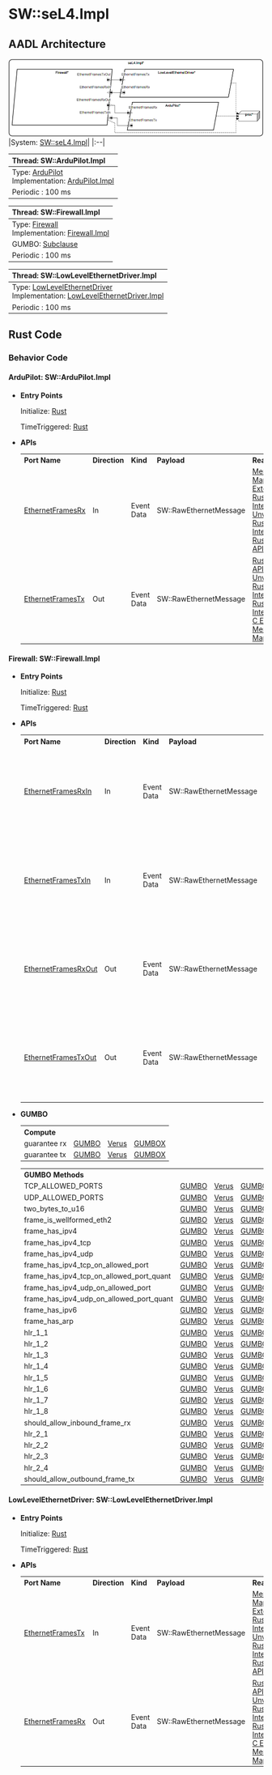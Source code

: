 # SW::seL4.Impl

## AADL Architecture
![arch.png](../../aadl/diagrams/arch.png)
|System: [SW::seL4.Impl]()|
|:--|

|Thread: SW::ArduPilot.Impl |
|:--|
|Type: [ArduPilot](../../aadl/SW.aadl#L277-L282)<br>Implementation: [ArduPilot.Impl](../../aadl/SW.aadl#L283-L290)|
|Periodic : 100 ms|

|Thread: SW::Firewall.Impl |
|:--|
|Type: [Firewall](../../aadl/SW.aadl#L63-L71)<br>Implementation: [Firewall.Impl](../../aadl/SW.aadl#L72-L253)<br>
GUMBO: [Subclause](../../aadl/SW.aadl#L79-L250)|
|Periodic : 100 ms|

|Thread: SW::LowLevelEthernetDriver.Impl |
|:--|
|Type: [LowLevelEthernetDriver](../../aadl/SW.aadl#L28-L34)<br>Implementation: [LowLevelEthernetDriver.Impl](../../aadl/SW.aadl#L35-L42)|
|Periodic : 100 ms|


## Rust Code


### Behavior Code
#### ArduPilot: SW::ArduPilot.Impl

 - **Entry Points**


    Initialize: [Rust](crates/ArduPilot_ArduPilot/src/component/ArduPilot_ArduPilot_app.rs#L22-L28)

    TimeTriggered: [Rust](crates/ArduPilot_ArduPilot/src/component/ArduPilot_ArduPilot_app.rs#L30-L36)


- **APIs**

    <table>
    <tr><th>Port Name</th><th>Direction</th><th>Kind</th><th>Payload</th><th>Realizations</th></tr>
    <tr><td><a title='Model' href='../../aadl/SW.aadl#L280-L280'>EthernetFramesRx</a></td>
        <td>In</td><td>Event Data</td>
        <td>SW::RawEthernetMessage</td><td><a title='Memory Map' href='microkit.system#L24-L28'>Memory Map</a> -> <a title='C Extern' href='crates/ArduPilot_ArduPilot/src/bridge/extern_c_api.rs#L14-L14'>C Extern</a> -> <a title='Rust/C Interface' href='crates/ArduPilot_ArduPilot/src/bridge/extern_c_api.rs#L18-L28'>Rust/C Interface</a> -> <a title='Unverified Rust Interface' href='crates/ArduPilot_ArduPilot/src/bridge/ArduPilot_ArduPilot_api.rs#L22-L29'>Unverified Rust Interface</a> -> <a title='Rust/Verus API' href='crates/ArduPilot_ArduPilot/src/bridge/ArduPilot_ArduPilot_api.rs#L55-L62'>Rust/Verus API</a></td></tr>
    <tr><td><a title='Model' href='../../aadl/SW.aadl#L281-L281'>EthernetFramesTx</a></td>
        <td>Out</td><td>Event Data</td>
        <td>SW::RawEthernetMessage</td><td><a title='Rust/Verus API' href='crates/ArduPilot_ArduPilot/src/bridge/ArduPilot_ArduPilot_api.rs#L42-L51'>Rust/Verus API</a> -> <a title='Unverified Rust Interface' href='crates/ArduPilot_ArduPilot/src/bridge/ArduPilot_ArduPilot_api.rs#L12-L17'>Unverified Rust Interface</a> -> <a title='Rust/C Interface' href='crates/ArduPilot_ArduPilot/src/bridge/extern_c_api.rs#L30-L35'>Rust/C Interface</a> -> <a title='C Extern' href='crates/ArduPilot_ArduPilot/src/bridge/extern_c_api.rs#L15-L15'>C Extern</a> -> <a title='Memory Map' href='microkit.system#L19-L23'>Memory Map</a></td></tr>
    </table>


#### Firewall: SW::Firewall.Impl

 - **Entry Points**


    Initialize: [Rust](crates/Firewall_Firewall/src/component/Firewall_Firewall_app.rs#L21-L26)

    TimeTriggered: [Rust](crates/Firewall_Firewall/src/component/Firewall_Firewall_app.rs#L28-L75)


- **APIs**

    <table>
    <tr><th>Port Name</th><th>Direction</th><th>Kind</th><th>Payload</th><th>Realizations</th></tr>
    <tr><td><a title='Model' href='../../aadl/SW.aadl#L66-L66'>EthernetFramesRxIn</a></td>
        <td>In</td><td>Event Data</td>
        <td>SW::RawEthernetMessage</td><td><a title='Memory Map' href='microkit.system#L57-L61'>Memory Map</a> -> <a title='C Extern' href='crates/Firewall_Firewall/src/bridge/extern_c_api.rs#L14-L14'>C Extern</a> -> <a title='Rust/C Interface' href='crates/Firewall_Firewall/src/bridge/extern_c_api.rs#L20-L30'>Rust/C Interface</a> -> <a title='Unverified Rust Interface' href='crates/Firewall_Firewall/src/bridge/Firewall_Firewall_api.rs#L30-L37'>Unverified Rust Interface</a> -> <a title='Rust/Verus API' href='crates/Firewall_Firewall/src/bridge/Firewall_Firewall_api.rs#L89-L98'>Rust/Verus API</a></td></tr>
    <tr><td><a title='Model' href='../../aadl/SW.aadl#L69-L69'>EthernetFramesTxIn</a></td>
        <td>In</td><td>Event Data</td>
        <td>SW::RawEthernetMessage</td><td><a title='Memory Map' href='microkit.system#L42-L46'>Memory Map</a> -> <a title='C Extern' href='crates/Firewall_Firewall/src/bridge/extern_c_api.rs#L15-L15'>C Extern</a> -> <a title='Rust/C Interface' href='crates/Firewall_Firewall/src/bridge/extern_c_api.rs#L32-L42'>Rust/C Interface</a> -> <a title='Unverified Rust Interface' href='crates/Firewall_Firewall/src/bridge/Firewall_Firewall_api.rs#L40-L47'>Unverified Rust Interface</a> -> <a title='Rust/Verus API' href='crates/Firewall_Firewall/src/bridge/Firewall_Firewall_api.rs#L99-L108'>Rust/Verus API</a></td></tr>
    <tr><td><a title='Model' href='../../aadl/SW.aadl#L67-L67'>EthernetFramesRxOut</a></td>
        <td>Out</td><td>Event Data</td>
        <td>SW::RawEthernetMessage</td><td><a title='Rust/Verus API' href='crates/Firewall_Firewall/src/bridge/Firewall_Firewall_api.rs#L62-L73'>Rust/Verus API</a> -> <a title='Unverified Rust Interface' href='crates/Firewall_Firewall/src/bridge/Firewall_Firewall_api.rs#L12-L17'>Unverified Rust Interface</a> -> <a title='Rust/C Interface' href='crates/Firewall_Firewall/src/bridge/extern_c_api.rs#L44-L49'>Rust/C Interface</a> -> <a title='C Extern' href='crates/Firewall_Firewall/src/bridge/extern_c_api.rs#L16-L16'>C Extern</a> -> <a title='Memory Map' href='microkit.system#L47-L51'>Memory Map</a></td></tr>
    <tr><td><a title='Model' href='../../aadl/SW.aadl#L70-L70'>EthernetFramesTxOut</a></td>
        <td>Out</td><td>Event Data</td>
        <td>SW::RawEthernetMessage</td><td><a title='Rust/Verus API' href='crates/Firewall_Firewall/src/bridge/Firewall_Firewall_api.rs#L74-L85'>Rust/Verus API</a> -> <a title='Unverified Rust Interface' href='crates/Firewall_Firewall/src/bridge/Firewall_Firewall_api.rs#L20-L25'>Unverified Rust Interface</a> -> <a title='Rust/C Interface' href='crates/Firewall_Firewall/src/bridge/extern_c_api.rs#L51-L56'>Rust/C Interface</a> -> <a title='C Extern' href='crates/Firewall_Firewall/src/bridge/extern_c_api.rs#L17-L17'>C Extern</a> -> <a title='Memory Map' href='microkit.system#L52-L56'>Memory Map</a></td></tr>
    </table>
- **GUMBO**

    <table>
    <tr><th colspan=4>Compute</th></tr>
    <tr><td>guarantee rx</td>
    <td><a href=../../aadl/SW.aadl#L238-L242>GUMBO</a></td>
    <td><a href=crates/Firewall_Firewall/src/component/Firewall_Firewall_app.rs#L40-L43>Verus</a></td>
    <td><a href=crates/Firewall_Firewall/src/bridge/Firewall_Firewall_GUMBOX.rs#L297-L313>GUMBOX</a></td>
    </tr>
    <tr><td>guarantee tx</td>
    <td><a href=../../aadl/SW.aadl#L244-L248>GUMBO</a></td>
    <td><a href=crates/Firewall_Firewall/src/component/Firewall_Firewall_app.rs#L47-L50>Verus</a></td>
    <td><a href=crates/Firewall_Firewall/src/bridge/Firewall_Firewall_GUMBOX.rs#L321-L337>GUMBOX</a></td>
    </tr></table>
    <table>
    <tr><th colspan=4>GUMBO Methods</th></tr>
    <tr><td>TCP_ALLOWED_PORTS</td>
    <td><a href=../../aadl/SW.aadl#L89-L89>GUMBO</a></td>
    <td><a href=crates/Firewall_Firewall/src/component/Firewall_Firewall_app.rs#L430-L433>Verus</a></td>
    <td><a href=crates/Firewall_Firewall/src/bridge/Firewall_Firewall_GUMBOX.rs#L17-L20>GUMBOX</a></td>
    </tr>
    <tr><td>UDP_ALLOWED_PORTS</td>
    <td><a href=../../aadl/SW.aadl#L91-L91>GUMBO</a></td>
    <td><a href=crates/Firewall_Firewall/src/component/Firewall_Firewall_app.rs#L435-L438>Verus</a></td>
    <td><a href=crates/Firewall_Firewall/src/bridge/Firewall_Firewall_GUMBOX.rs#L22-L25>GUMBOX</a></td>
    </tr>
    <tr><td>two_bytes_to_u16</td>
    <td><a href=../../aadl/SW.aadl#L94-L95>GUMBO</a></td>
    <td><a href=crates/Firewall_Firewall/src/component/Firewall_Firewall_app.rs#L440-L445>Verus</a></td>
    <td><a href=crates/Firewall_Firewall/src/bridge/Firewall_Firewall_GUMBOX.rs#L27-L32>GUMBOX</a></td>
    </tr>
    <tr><td>frame_is_wellformed_eth2</td>
    <td><a href=../../aadl/SW.aadl#L97-L100>GUMBO</a></td>
    <td><a href=crates/Firewall_Firewall/src/component/Firewall_Firewall_app.rs#L447-L455>Verus</a></td>
    <td><a href=crates/Firewall_Firewall/src/bridge/Firewall_Firewall_GUMBOX.rs#L34-L42>GUMBOX</a></td>
    </tr>
    <tr><td>frame_has_ipv4</td>
    <td><a href=../../aadl/SW.aadl#L103-L106>GUMBO</a></td>
    <td><a href=crates/Firewall_Firewall/src/component/Firewall_Firewall_app.rs#L457-L466>Verus</a></td>
    <td><a href=crates/Firewall_Firewall/src/bridge/Firewall_Firewall_GUMBOX.rs#L44-L54>GUMBOX</a></td>
    </tr>
    <tr><td>frame_has_ipv4_tcp</td>
    <td><a href=../../aadl/SW.aadl#L108-L111>GUMBO</a></td>
    <td><a href=crates/Firewall_Firewall/src/component/Firewall_Firewall_app.rs#L468-L476>Verus</a></td>
    <td><a href=crates/Firewall_Firewall/src/bridge/Firewall_Firewall_GUMBOX.rs#L56-L65>GUMBOX</a></td>
    </tr>
    <tr><td>frame_has_ipv4_udp</td>
    <td><a href=../../aadl/SW.aadl#L113-L116>GUMBO</a></td>
    <td><a href=crates/Firewall_Firewall/src/component/Firewall_Firewall_app.rs#L478-L486>Verus</a></td>
    <td><a href=crates/Firewall_Firewall/src/bridge/Firewall_Firewall_GUMBOX.rs#L67-L76>GUMBOX</a></td>
    </tr>
    <tr><td>frame_has_ipv4_tcp_on_allowed_port</td>
    <td><a href=../../aadl/SW.aadl#L118-L122>GUMBO</a></td>
    <td><a href=crates/Firewall_Firewall/src/component/Firewall_Firewall_app.rs#L488-L493>Verus</a></td>
    <td><a href=crates/Firewall_Firewall/src/bridge/Firewall_Firewall_GUMBOX.rs#L78-L84>GUMBOX</a></td>
    </tr>
    <tr><td>frame_has_ipv4_tcp_on_allowed_port_quant</td>
    <td><a href=../../aadl/SW.aadl#L124-L126>GUMBO</a></td>
    <td><a href=crates/Firewall_Firewall/src/component/Firewall_Firewall_app.rs#L495-L498>Verus</a></td>
    <td><a href=crates/Firewall_Firewall/src/bridge/Firewall_Firewall_GUMBOX.rs#L86-L89>GUMBOX</a></td>
    </tr>
    <tr><td>frame_has_ipv4_udp_on_allowed_port</td>
    <td><a href=../../aadl/SW.aadl#L128-L132>GUMBO</a></td>
    <td><a href=crates/Firewall_Firewall/src/component/Firewall_Firewall_app.rs#L500-L505>Verus</a></td>
    <td><a href=crates/Firewall_Firewall/src/bridge/Firewall_Firewall_GUMBOX.rs#L91-L97>GUMBOX</a></td>
    </tr>
    <tr><td>frame_has_ipv4_udp_on_allowed_port_quant</td>
    <td><a href=../../aadl/SW.aadl#L134-L136>GUMBO</a></td>
    <td><a href=crates/Firewall_Firewall/src/component/Firewall_Firewall_app.rs#L507-L510>Verus</a></td>
    <td><a href=crates/Firewall_Firewall/src/bridge/Firewall_Firewall_GUMBOX.rs#L99-L102>GUMBOX</a></td>
    </tr>
    <tr><td>frame_has_ipv6</td>
    <td><a href=../../aadl/SW.aadl#L138-L141>GUMBO</a></td>
    <td><a href=crates/Firewall_Firewall/src/component/Firewall_Firewall_app.rs#L512-L521>Verus</a></td>
    <td><a href=crates/Firewall_Firewall/src/bridge/Firewall_Firewall_GUMBOX.rs#L104-L114>GUMBOX</a></td>
    </tr>
    <tr><td>frame_has_arp</td>
    <td><a href=../../aadl/SW.aadl#L143-L146>GUMBO</a></td>
    <td><a href=crates/Firewall_Firewall/src/component/Firewall_Firewall_app.rs#L523-L532>Verus</a></td>
    <td><a href=crates/Firewall_Firewall/src/bridge/Firewall_Firewall_GUMBOX.rs#L116-L126>GUMBOX</a></td>
    </tr>
    <tr><td>hlr_1_1</td>
    <td><a href=../../aadl/SW.aadl#L153-L155>GUMBO</a></td>
    <td><a href=crates/Firewall_Firewall/src/component/Firewall_Firewall_app.rs#L534-L543>Verus</a></td>
    <td><a href=crates/Firewall_Firewall/src/bridge/Firewall_Firewall_GUMBOX.rs#L128-L137>GUMBOX</a></td>
    </tr>
    <tr><td>hlr_1_2</td>
    <td><a href=../../aadl/SW.aadl#L157-L159>GUMBO</a></td>
    <td><a href=crates/Firewall_Firewall/src/component/Firewall_Firewall_app.rs#L545-L554>Verus</a></td>
    <td><a href=crates/Firewall_Firewall/src/bridge/Firewall_Firewall_GUMBOX.rs#L139-L148>GUMBOX</a></td>
    </tr>
    <tr><td>hlr_1_3</td>
    <td><a href=../../aadl/SW.aadl#L161-L165>GUMBO</a></td>
    <td><a href=crates/Firewall_Firewall/src/component/Firewall_Firewall_app.rs#L556-L566>Verus</a></td>
    <td><a href=crates/Firewall_Firewall/src/bridge/Firewall_Firewall_GUMBOX.rs#L150-L160>GUMBOX</a></td>
    </tr>
    <tr><td>hlr_1_4</td>
    <td><a href=../../aadl/SW.aadl#L167-L172>GUMBO</a></td>
    <td><a href=crates/Firewall_Firewall/src/component/Firewall_Firewall_app.rs#L568-L579>Verus</a></td>
    <td><a href=crates/Firewall_Firewall/src/bridge/Firewall_Firewall_GUMBOX.rs#L162-L173>GUMBOX</a></td>
    </tr>
    <tr><td>hlr_1_5</td>
    <td><a href=../../aadl/SW.aadl#L174-L179>GUMBO</a></td>
    <td><a href=crates/Firewall_Firewall/src/component/Firewall_Firewall_app.rs#L581-L592>Verus</a></td>
    <td><a href=crates/Firewall_Firewall/src/bridge/Firewall_Firewall_GUMBOX.rs#L175-L186>GUMBOX</a></td>
    </tr>
    <tr><td>hlr_1_6</td>
    <td><a href=../../aadl/SW.aadl#L181-L184>GUMBO</a></td>
    <td><a href=crates/Firewall_Firewall/src/component/Firewall_Firewall_app.rs#L594-L603>Verus</a></td>
    <td><a href=crates/Firewall_Firewall/src/bridge/Firewall_Firewall_GUMBOX.rs#L188-L197>GUMBOX</a></td>
    </tr>
    <tr><td>hlr_1_7</td>
    <td><a href=../../aadl/SW.aadl#L186-L191>GUMBO</a></td>
    <td><a href=crates/Firewall_Firewall/src/component/Firewall_Firewall_app.rs#L605-L616>Verus</a></td>
    <td><a href=crates/Firewall_Firewall/src/bridge/Firewall_Firewall_GUMBOX.rs#L199-L210>GUMBOX</a></td>
    </tr>
    <tr><td>hlr_1_8</td>
    <td><a href=../../aadl/SW.aadl#L193-L198>GUMBO</a></td>
    <td><a href=crates/Firewall_Firewall/src/component/Firewall_Firewall_app.rs#L618-L629>Verus</a></td>
    <td><a href=crates/Firewall_Firewall/src/bridge/Firewall_Firewall_GUMBOX.rs#L212-L223>GUMBOX</a></td>
    </tr>
    <tr><td>should_allow_inbound_frame_rx</td>
    <td><a href=../../aadl/SW.aadl#L200-L208>GUMBO</a></td>
    <td><a href=crates/Firewall_Firewall/src/component/Firewall_Firewall_app.rs#L631-L642>Verus</a></td>
    <td><a href=crates/Firewall_Firewall/src/bridge/Firewall_Firewall_GUMBOX.rs#L225-L236>GUMBOX</a></td>
    </tr>
    <tr><td>hlr_2_1</td>
    <td><a href=../../aadl/SW.aadl#L214-L216>GUMBO</a></td>
    <td><a href=crates/Firewall_Firewall/src/component/Firewall_Firewall_app.rs#L644-L653>Verus</a></td>
    <td><a href=crates/Firewall_Firewall/src/bridge/Firewall_Firewall_GUMBOX.rs#L238-L247>GUMBOX</a></td>
    </tr>
    <tr><td>hlr_2_2</td>
    <td><a href=../../aadl/SW.aadl#L218-L220>GUMBO</a></td>
    <td><a href=crates/Firewall_Firewall/src/component/Firewall_Firewall_app.rs#L655-L664>Verus</a></td>
    <td><a href=crates/Firewall_Firewall/src/bridge/Firewall_Firewall_GUMBOX.rs#L249-L258>GUMBOX</a></td>
    </tr>
    <tr><td>hlr_2_3</td>
    <td><a href=../../aadl/SW.aadl#L222-L224>GUMBO</a></td>
    <td><a href=crates/Firewall_Firewall/src/component/Firewall_Firewall_app.rs#L666-L675>Verus</a></td>
    <td><a href=crates/Firewall_Firewall/src/bridge/Firewall_Firewall_GUMBOX.rs#L260-L269>GUMBOX</a></td>
    </tr>
    <tr><td>hlr_2_4</td>
    <td><a href=../../aadl/SW.aadl#L226-L228>GUMBO</a></td>
    <td><a href=crates/Firewall_Firewall/src/component/Firewall_Firewall_app.rs#L677-L686>Verus</a></td>
    <td><a href=crates/Firewall_Firewall/src/bridge/Firewall_Firewall_GUMBOX.rs#L271-L280>GUMBOX</a></td>
    </tr>
    <tr><td>should_allow_outbound_frame_tx</td>
    <td><a href=../../aadl/SW.aadl#L230-L234>GUMBO</a></td>
    <td><a href=crates/Firewall_Firewall/src/component/Firewall_Firewall_app.rs#L688-L695>Verus</a></td>
    <td><a href=crates/Firewall_Firewall/src/bridge/Firewall_Firewall_GUMBOX.rs#L282-L289>GUMBOX</a></td>
    </tr></table>


#### LowLevelEthernetDriver: SW::LowLevelEthernetDriver.Impl

 - **Entry Points**


    Initialize: [Rust](crates/LowLevelEthernetDriver_LowLevelEthernetDriver/src/component/LowLevelEthernetDriver_LowLevelEthernetDriver_app.rs#L22-L28)

    TimeTriggered: [Rust](crates/LowLevelEthernetDriver_LowLevelEthernetDriver/src/component/LowLevelEthernetDriver_LowLevelEthernetDriver_app.rs#L30-L36)


- **APIs**

    <table>
    <tr><th>Port Name</th><th>Direction</th><th>Kind</th><th>Payload</th><th>Realizations</th></tr>
    <tr><td><a title='Model' href='../../aadl/SW.aadl#L33-L33'>EthernetFramesTx</a></td>
        <td>In</td><td>Event Data</td>
        <td>SW::RawEthernetMessage</td><td><a title='Memory Map' href='microkit.system#L75-L79'>Memory Map</a> -> <a title='C Extern' href='crates/LowLevelEthernetDriver_LowLevelEthernetDriver/src/bridge/extern_c_api.rs#L14-L14'>C Extern</a> -> <a title='Rust/C Interface' href='crates/LowLevelEthernetDriver_LowLevelEthernetDriver/src/bridge/extern_c_api.rs#L18-L28'>Rust/C Interface</a> -> <a title='Unverified Rust Interface' href='crates/LowLevelEthernetDriver_LowLevelEthernetDriver/src/bridge/LowLevelEthernetDriver_LowLevelEthernetDriver_api.rs#L22-L29'>Unverified Rust Interface</a> -> <a title='Rust/Verus API' href='crates/LowLevelEthernetDriver_LowLevelEthernetDriver/src/bridge/LowLevelEthernetDriver_LowLevelEthernetDriver_api.rs#L55-L62'>Rust/Verus API</a></td></tr>
    <tr><td><a title='Model' href='../../aadl/SW.aadl#L32-L32'>EthernetFramesRx</a></td>
        <td>Out</td><td>Event Data</td>
        <td>SW::RawEthernetMessage</td><td><a title='Rust/Verus API' href='crates/LowLevelEthernetDriver_LowLevelEthernetDriver/src/bridge/LowLevelEthernetDriver_LowLevelEthernetDriver_api.rs#L42-L51'>Rust/Verus API</a> -> <a title='Unverified Rust Interface' href='crates/LowLevelEthernetDriver_LowLevelEthernetDriver/src/bridge/LowLevelEthernetDriver_LowLevelEthernetDriver_api.rs#L12-L17'>Unverified Rust Interface</a> -> <a title='Rust/C Interface' href='crates/LowLevelEthernetDriver_LowLevelEthernetDriver/src/bridge/extern_c_api.rs#L30-L35'>Rust/C Interface</a> -> <a title='C Extern' href='crates/LowLevelEthernetDriver_LowLevelEthernetDriver/src/bridge/extern_c_api.rs#L15-L15'>C Extern</a> -> <a title='Memory Map' href='microkit.system#L80-L84'>Memory Map</a></td></tr>
    </table>

